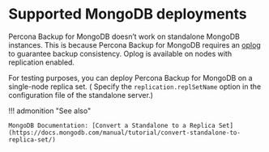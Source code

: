 # Supported MongoDB deployments

Percona Backup for MongoDB doesn’t work on standalone MongoDB instances. This is because Percona Backup for MongoDB requires an [oplog](reference/glossary.md#oplog) to guarantee backup consistency. Oplog is available on nodes with replication enabled.

For testing purposes, you can deploy Percona Backup for MongoDB on a single-node replica set. ( Specify the `replication.replSetName` option in the configuration file of the standalone server.)

!!! admonition "See also"

    MongoDB Documentation: [Convert a Standalone to a Replica Set](https://docs.mongodb.com/manual/tutorial/convert-standalone-to-replica-set/)

